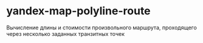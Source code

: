 # yandex-map-polyline-route
Вычисление длины и стоимости произвольного маршрута, проходящего через несколько заданных транзитных точек
